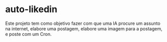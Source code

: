 # auto-likedin
Este projeto tem como objetivo fazer com que uma IA procure um assunto na internet, elabore uma postagem, elabore uma imagem para a postagem, e poste com um Cron. 
